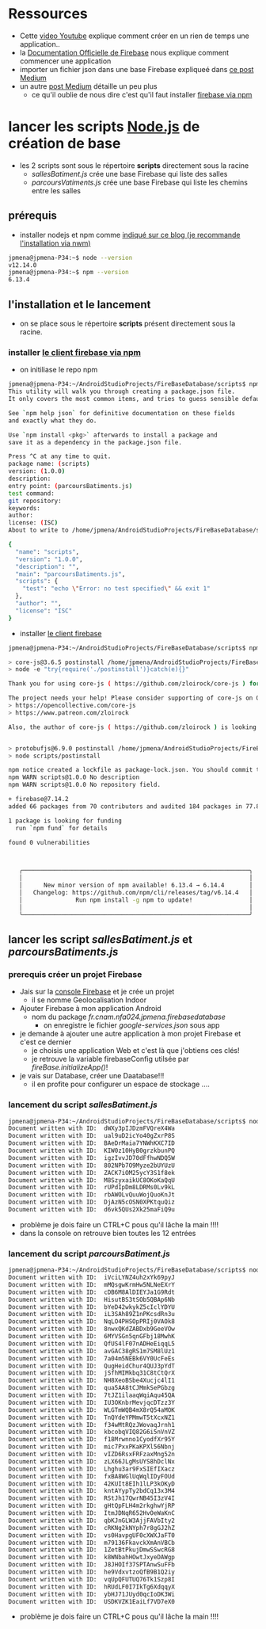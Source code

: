 # Ressources

* Cette [video Youtube](https://youtu.be/lpFDFK44pX8) explique comment créer en un rien de temps une application.. 
* la [Documentation Officielle de Firebase](https://firebase.google.com/docs/database/android/start) nous explique comment commencer une application
* importer un fichier json dans une base Firebase expliqueé dans [ce post Medium](https://levelup.gitconnected.com/firebase-import-json-to-firestore-ed6a4adc2b57)
* un autre [post Medium](https://medium.com/lucas-moyer/how-to-import-json-data-into-firestore-2b370486b622) détaille un peu plus
  * ce qu'il oublie de nous dire c'est qu'il faut installer [firebase via npm](https://www.npmjs.com/package/firebase)
  
# lancer les scripts [Node.js](https://nodejs.org/en/) de création de base

* les 2 scripts sont sous le répertoire **scripts** directement sous la racine
  * *sallesBatiment.js* crée une base Firebase qui liste des salles
  * *parcoursVatiments.js* crée une base Firebase qui liste les chemins entre les salles
## prérequis

* installer nodejs et npm comme [indiqué sur ce blog (je recommande l'installation via nwm)](https://linuxize.com/post/how-to-install-node-js-on-ubuntu-18.04/)
```bash
jpmena@jpmena-P34:~$ node --version
v12.14.0
jpmena@jpmena-P34:~$ npm --version
6.13.4
```

## l'installation et le lancement

* on se place sous le répertoire **scripts** présent directement sous la racine.

### installer [le client firebase via npm](https://www.npmjs.com/package/firebase) 

* on initiliase le repo npm
```bash
jpmena@jpmena-P34:~/AndroidStudioProjects/FireBaseDatabase/scripts$ npm init
This utility will walk you through creating a package.json file.
It only covers the most common items, and tries to guess sensible defaults.

See `npm help json` for definitive documentation on these fields
and exactly what they do.

Use `npm install <pkg>` afterwards to install a package and
save it as a dependency in the package.json file.

Press ^C at any time to quit.
package name: (scripts) 
version: (1.0.0) 
description: 
entry point: (parcoursBatiments.js) 
test command: 
git repository: 
keywords: 
author: 
license: (ISC) 
About to write to /home/jpmena/AndroidStudioProjects/FireBaseDatabase/scripts/package.json:

{
  "name": "scripts",
  "version": "1.0.0",
  "description": "",
  "main": "parcoursBatiments.js",
  "scripts": {
    "test": "echo \"Error: no test specified\" && exit 1"
  },
  "author": "",
  "license": "ISC"
}
```
* installer [le client firebase](https://www.npmjs.com/package/firebase)
```bash
jpmena@jpmena-P34:~/AndroidStudioProjects/FireBaseDatabase/scripts$ npm i firebase --save

> core-js@3.6.5 postinstall /home/jpmena/AndroidStudioProjects/FireBaseDatabase/scripts/node_modules/core-js
> node -e "try{require('./postinstall')}catch(e){}"

Thank you for using core-js ( https://github.com/zloirock/core-js ) for polyfilling JavaScript standard library!

The project needs your help! Please consider supporting of core-js on Open Collective or Patreon: 
> https://opencollective.com/core-js 
> https://www.patreon.com/zloirock 

Also, the author of core-js ( https://github.com/zloirock ) is looking for a good job -)


> protobufjs@6.9.0 postinstall /home/jpmena/AndroidStudioProjects/FireBaseDatabase/scripts/node_modules/protobufjs
> node scripts/postinstall

npm notice created a lockfile as package-lock.json. You should commit this file.
npm WARN scripts@1.0.0 No description
npm WARN scripts@1.0.0 No repository field.

+ firebase@7.14.2
added 66 packages from 70 contributors and audited 184 packages in 77.832s

1 package is looking for funding
  run `npm fund` for details

found 0 vulnerabilities



   ╭────────────────────────────────────────────────────────────────╮
   │                                                                │
   │      New minor version of npm available! 6.13.4 → 6.14.4       │
   │   Changelog: https://github.com/npm/cli/releases/tag/v6.14.4   │
   │               Run npm install -g npm to update!                │
   │                                                                │
   ╰────────────────────────────────────────────────────────────────╯

```
## lancer les script *sallesBatiment.js* et *parcoursBatiments.js*

### prerequis créer un projet Firebase

* Jais sur la [console Firebase](https://console.firebase.google.com/u/0/) et je crée un projet
  * il se nomme Geolocalisation Indoor
* Ajouter Firebase à mon application Android
  * nom du package *fr.cnam.nfa024.jpmena.firebasedatabase*
    * on enregistre le fichier *google-services.json* sous app 
* je demande à ajouter une autre application à mon projet Firebase et c'est ce dernier
   * je choisis une application Web et c'est là que j'obtiens ces clés!
   * je retrouve la variable firebaseConfig utilsée par *fireBase.initializeApp()*!
* je vais sur Database, créer une Daatabase!!!
  * il en profite pour configurer un espace de stockage ....


### lancement du script *sallesBatiment.js*
```bash
jpmena@jpmena-P34:~/AndroidStudioProjects/FireBaseDatabase/scripts$ node sallesBatiment.js 
Document written with ID:  dWXy3pIJDzmFVQreX4Wa
Document written with ID:  ual9uD2icYo40gZxrP8S
Document written with ID:  BAeDrMaia7YNWhKXC7ID
Document written with ID:  KIW0z10HyB0grzkbunPQ
Document written with ID:  igzIvvJD70dFfhwNDQ5W
Document written with ID:  802NPb7O9Myze2bUYUzU
Document written with ID:  ZACK7iOM25ycY3S1f8ek
Document written with ID:  M8SzyxaikUC8OKoKaQqU
Document written with ID:  rUPdIpDm8LDRMs0Lv9kL
Document written with ID:  rbAWOLvQuuWojQuoKnJt
Document written with ID:  DjAzN5cOSN0XPKtquQiz
Document written with ID:  d6vk5QUs2Xk25maFiQ9u
```
* problème je dois faire un CTRL+C pous qu'il lâche la main !!!!
* dans la console on retrouve bien toutes les 12 entrées
### lancement du script *parcoursBatiment.js*
```bash
jpmena@jpmena-P34:~/AndroidStudioProjects/FireBaseDatabase/scripts$ node parcoursBatiment.js 
Document written with ID:  iVciLYNZ4uh2xYk69pyJ
Document written with ID:  mMQsgwKrmHw5NLNeEXrY
Document written with ID:  cDB6M8AlDIEYJa1G9Rdt
Document written with ID:  HisutBS3tSOb5QBAp6Nb
Document written with ID:  bYeD42wkykZ5cIclYDYU
Document written with ID:  iL3SAh89Z1nPKcsdRn3u
Document written with ID:  NqLO4PHSOpPRIj0VAOk8
Document written with ID:  8nwxQKdZABDxb9GeeVOw
Document written with ID:  6MYVSGn5qnGFbj18MwhK
Document written with ID:  QfUS4lF07nADHeEiqqL5
Document written with ID:  avGAC38gRS1m7SM8lUz1
Document written with ID:  7a04m5NEBk6VY0UcFeEs
Document written with ID:  QugHeidChur4QUJ3pYdT
Document written with ID:  jSfhMIMkbq31C8tCtQrX
Document written with ID:  NH8XeoBSbe4Xucjc4lI1
Document written with ID:  qua5AA8tCJMmkSePGbzg
Document written with ID:  7tJZ1ilaaqWqiAqu45QA
Document written with ID:  IU3OKnbrMevjqcDTzz3Y
Document written with ID:  WLGTmWQB4mX8rQ54aMOK
Document written with ID:  TnQYdeYPMmwT5tXcxNZ1
Document written with ID:  f34wMtRQzJWovaqJrnh1
Document written with ID:  kbcobqVIQ82G6i5nVnVZ
Document written with ID:  f18Mrwnno1CyodfXr95Y
Document written with ID:  mic7PxxPKaKPXl56Nbnj
Document written with ID:  vIZD6RsxFRFzaxMng52n
Document written with ID:  zLX66JLgMsUYS8hDclNx
Document written with ID:  Lhghu3ar9FxSIEfIXacz
Document written with ID:  fxBA8WGlUqWqlIDyFOUd
Document written with ID:  42KUIt8EIh1lLP3kOKyD
Document written with ID:  kntAYypTy2bdCq13x3M4
Document written with ID:  RStJh17QwrNB45I3zV4I
Document written with ID:  gHtQpFLH4m2rkghwYjRP
Document written with ID:  ItmJDNqR652HvOeWaKnC
Document written with ID:  qbKJnGLW3AjjFAVbIty2
Document written with ID:  cRKNg2kNYph7r8gGJ2hZ
Document written with ID:  vs0HavpgUF0cXWXJaFT0
Document written with ID:  m79136FkavckXmAnVBCb
Document written with ID:  1ZetBtPkujDmwSSwcRG8
Document written with ID:  k8WNbahHOwtJxyeDAWgp
Document written with ID:  J8JHOIf37SPTAnwSuFFb
Document written with ID:  he9VdxvtzoQfB9B1Q2iy
Document written with ID:  vqUpQFUTUQ76Tk1Szp8I
Document written with ID:  hRUdLF0I7IkTg6XdqqyX
Document written with ID:  ybHJ71JUyd0qcIoDK3Wi
Document written with ID:  USDKVZK1EaiLf7VD7eX0
```
* problème je dois faire un CTRL+C pous qu'il lâche la main !!!!
